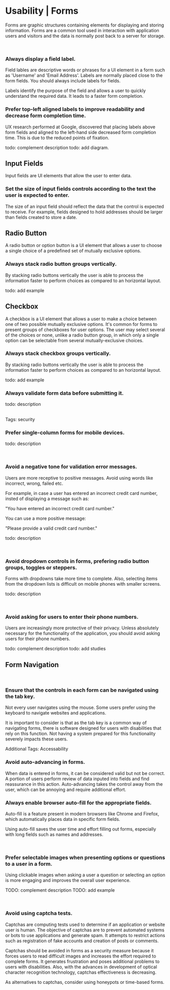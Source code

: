 # Usability | Forms

Forms are graphic structures containing elements for displaying and storing information. Forms are a common tool used in interaction with application users and visitors
and the data is normally post back to a server for storage.

<br>


### Always display a field label.

Field lables are descriptive words or phrases for a UI element in a form such as 'Username' and 'Email Address'. Labels are normally placed close to the form fields. You should
always include labels for fields.

Labels identify the purpose of the field and allows a user to quickly understand the required data. It leads to a faster form completion.
<br>


### Prefer top-left aligned labels to improve readability and decrease form completion time.

UX research performed at Google, discovered that placing labels above form fields and aligned to the left-hand side decreased form completion time. This is due to the reduced
points of fixation.

todo: complement description
todo: add diagram.
<br>


## Input Fields

Input fields are UI elements that allow the user to enter data.
<br>


### Set the size of input fields controls according to the text the user is expected to enter.

The size of an input field should reflect the data that the control is expected to receive. For example, fields designed to hold addresses should be larger than fields
created to store a date.
<br>


## Radio Button

A radio button or option button is a UI element that allows a user to choose a single choice of a predefined set of mutually exclusive options. 
<br>


### Always stack radio button groups vertically.

By stacking radio buttons vertically the user is able to process the information faster to perform choices as compared to an horizontal layout.

todo: add example
<br>


## Checkbox

A checkbox is a UI element that allows a user to make a choice between one of two possible mutually exclusive options. It's common for forms to present groups of checkboxes 
for user options. The user may select several of the choices or none, unlike a radio button group, in which only a single option can be selectable from several 
mutually-exclusive choices.
<br>

### Always stack checkbox groups vertically.

By stacking radio buttons vertically the user is able to process the information faster to perform choices as compared to an horizontal layout.

todo: add example
<br>


### Always validate form data before submitting it.

todo: description

<br>
Tags: security


### Prefer single-column forms for mobile devices.

todo: description

<br>


### Avoid a negative tone for validation error messages.

Users are more receptive to positive messages. Avoid using words like incorrect, wrong, failed etc.

For example, in case a user has entered an incorrect credit card number, insted of displaying a message such as:

"You have entered an incorrect credit card number."

You can use a more positive message:

"Please provide a valid credit card number."

todo: description

<br>


### Avoid dropdown controls in forms, prefering radio button groups, toggles or steppers.

Forms with dropdowns take more time to complete. Also, selecting items from the dropdown lists is difficult on mobile phones with smaller screens.

todo: description

<br>


### Avoid asking for users to enter their phone numbers.

Users are increasingly more protective of their privacy. Unless absolutely necessary for the functionality of the application, you should avoid asking users for their phone
numbers.

todo: complement description
todo: add studies
<br>


## Form Navigation
<br>


### Ensure that the controls in each form can be navigated using the tab key.

Not every user navigates using the mouse. Some users prefer using the keyboard to navigate websites and applications.

It is important to consider is that as the tab key is a common way of navigating forms, there is software designed for users with disabilities that rely on this function. Not
having a system prepared for this functionality severely impacts these users.

Additional Tags: Accessability
<br>


### Avoid auto-advancing in forms.

When data is entered in forms, it can be considered valid but not be correct. A portion of users perform review of data inputed into fields and find reassurance in this
action. Auto-advancing takes the control away from the user, which can be annoying and require additional effort.
<br>


### Always enable browser auto-fill for the appropriate fields.

Auto-fill is a feature present in modern browsers like Chrome and Firefox, which automatically places data in specific form fields.

Using auto-fill saves the user time and effort filling out forms, especially with long fields such as names and addresses.

<br>


### Prefer selectable images when presenting options or questions to a user in a form.

Using clickable images when asking a user a question or selecting an option is more engaging and improves the overall user experience.

TODO: complement description
TODO: add example

<br>


### Avoid using captcha tests.

Captchas are computing tests used to determine if an application or website user is human. The objective of captchas are to prevent automated systems or bots to use applications
and generate spam. It attempts to restrict actions such as registration of fake accounts and creation of posts or comments.

Captchas should be avoided in forms as a security measure because it forces users to read difficult images and increases the effort required to complete forms. It generates frustration
and poses additional problems to users with disabilities. Also, with the advances in development of optical character recognition technology, captchas effectiveness is decreasing.

As alternatives to captchas, consider using honeypots or time-based forms.
<br>